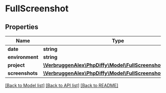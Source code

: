 # FullScreenshot

## Properties
Name | Type | Description | Notes
------------ | ------------- | ------------- | -------------
**date** | **string** |  | [optional] 
**environment** | **string** |  | [optional] 
**project** | [**\VerbruggenAlex\PhpDiffy\Model\FullScreenshotProject**](FullScreenshotProject.md) |  | [optional] 
**screenshots** | [**\VerbruggenAlex\PhpDiffy\Model\FullScreenshotScreenshots**](FullScreenshotScreenshots.md) |  | [optional] 

[[Back to Model list]](../README.md#documentation-for-models) [[Back to API list]](../README.md#documentation-for-api-endpoints) [[Back to README]](../README.md)

